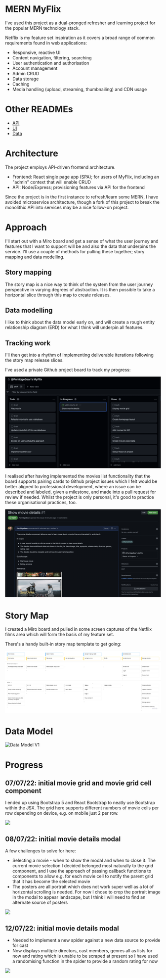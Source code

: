 # MERN MyFlix

I've used this project as a dual-pronged refresher and learning project for the popular MERN technology stack.

Netflix is my feature set inspiration as it covers a broad range of common requirements found in web applications:

* Responsive, reactive UI
* Content navigation, filtering, searching
* User authentication and authorisation
* Account management
* Admin CRUD
* Data storage
* Caching
* Media handling (upload, streaming, thumbnailing) and CDN usage

# Other READMEs

* [API](api/README.md)
* [UI](ui/README.md)
* [Data](data/README.md)

# Architecture

The project employs API-driven frontend architecture.

* Frontend: React single page app (SPA); for users of MyFlix, including an "admin" context that will enable CRUD
* API: Node/Express; provisioning features via API for the frontend

Since the project is in the first instance to refresh/learn some MERN, I have avoided microservice architecture, though a fork of this project to break the monolithic API into services may be a nice follow-on project.

# Approach

I'll start out with a Miro board and get a sense of what the user journey and features that I want to support will be and also the data that underpins the service. I'll use a couple of methods for pulling these together; story mapping and data modelling.

## Story mapping

The story map is a nice way to think of the system from the user journey perspective in varying degrees of abstraction. It is then possible to take a horizontal slice through this map to create releases.

## Data modelling

I like to think about the data model early on, and will create a rough entity relationship diagram (ERD) for what I think will underpin all features.

## Tracking work

I'll then get into a rhythm of implementing deliverable iterations following the story map release slices.

I've used a private Github project board to track my progress:

![Board](project-board.png)

I realised after having implemented the movies list functionality that the board supports pairing cards to Github project issues which I felt would be better aligned to professional development, where an issue can be described and labeled, given a milestone, and made into a pull request for review if needed. Whilst the project is only personal, it's good to practice these organisational practices, too.

![Board](project-issue.png)

# Story Map

I created a Miro board and pulled in some screen captures of the Netflix films area which will form the basis of my  feature set.

There's a handy built-in story map template to get going:

![Story Map V1](user-story-map-v1%403x.png)

# Data Model

![Data Model V1](data-model-v1@3x.jpg)

# Progress

## 07/07/22: initial movie grid and movie grid cell component

I ended up using Bootstrap 5 and React Bootstrap to neatly use Bootstrap within the JSX. The grid here supports different numbers of movie cells per row depending on device, e.g. on mobile just 2 per row.

![](progress-220707-grid.png)

## 08/07/22: initial movie details modal

A few challenges to solve for here:

* Selecting a movie - when to show the modal and when to close it. The current movie selection I decided belonged most naturally to the grid component, and I use the approach of passing callback functions to components to allow e.g. for each movie cell to notify the parent grid that it has become the selected movie
* The posters are all portrait which does not work super well as a lot of horizontal scrolling is needed. For now I chose to crop the portrait image in the modal to appear landscape, but I think I will need to find an alternate source of posters

![](progress-220708-details.png)

## 12/07/22: initial movie details modal

* Needed to implement a new spider against a new data source to provide for cast
* Now displays multiple directors, cast members, genres all as lists for now and rating which is unable to be scraped at present so I have used a randomising function in the spider to provide a random rating for now

![](progress-220712-details.png)
